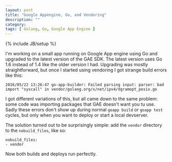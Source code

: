 ```yaml
---
layout: post
title: "Google Appengine, Go, and Vendoring"
description: ""
category:
tags: [ Golang, Go, Google App Engine ]
---
```

{% include JB/setup %}

I'm working on a small app running on Google App engine using Go and upgraded to the latest version of the GAE SDK. The latest version uses Go 1.6 instead of 1.4 like the older version I had. Upgrading was mostly straightforward, but once I started using vendoring I got strange build errors like this:

    2016/05/22 13:26:47 go-app-builder: Failed parsing input: parser: bad import "syscall" in vendor/golang.org/x/net/ipv4/dgramopt_posix.go

I got different variations of this, but all came down to the same problem: some code was importing packages that GAE doesn't want you tu use. Sadly these errors don't show up during normal `goapp build` or `goapp test` cycles, but only when you want to deploy or start a local devserver.

The solution turned out to be surprisingly simple: add the `vendor` directory to the `nobuild_files`, like so:

    nobuild_files:
    - vendor

Now both builds and deploys run perfectly.
